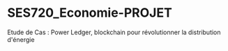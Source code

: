 # SES720_Economie-PROJET

Etude de Cas : Power Ledger, blockchain pour révolutionner la distribution d'énergie
